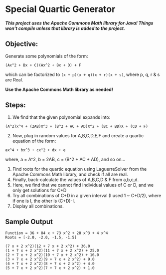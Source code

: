 # Special Quartic Generator

***This project uses the Apache Commons Math library for Java! Things won't compile unless that library is added to the project.***

## Objective: 

Generate some polynomials of the form:
```
(Ax^2 + Bx + C)(Ax^2 + Bx + D) + F
```

which can be factorized to ```(x + p)(x + q)(x + r)(x + s)```,
where p, q, r & s are Real.

**Use the Apache Commons Math library as needed!**
## Steps:

1) We find that the given polynomial expands into:
```
(A^2)x^4 + (2AB)X^3 + (B^2 + AC + AD)X^2 + (BC + BD)X + (CD + F)
```

2) Now, plug in random values for A,B,C,D,E,F and create a quartic equation of the form:
```
ax^4 + bx^3 + cx^2 + dx + e
```

where, a = A^2,
b = 2AB,
c = (B^2 + AC + AD), and so on...

3) Find roots for the quartic equation using LaguerreSolver from the Apache Commons Math library, and check if all are real.
4) Finally, back-calculate the values of A,B,C,D & F from a,b,c,d.
5) Here, we find that we cannot find individual values of C or D, and we only get solutions for C+D
6) Try all combinations of C+D in a given interval (I used 1 ~ C+D/2), where if one is I, the other is (C+D)-I.
7) Display all combinations.

## Sample Output
```
Function = 36 + 84 x + 73 x^2 + 28 x^3 + 4 x^4
Roots = [-2.0, -2.0, -1.5, -1.5]

(7 x + 2 x^2)(12 + 7 x + 2 x^2) + 36.0
(1 + 7 x + 2 x^2)(11 + 7 x + 2 x^2) + 25.0
(2 + 7 x + 2 x^2)(10 + 7 x + 2 x^2) + 16.0
(3 + 7 x + 2 x^2)(9 + 7 x + 2 x^2) + 9.0
(4 + 7 x + 2 x^2)(8 + 7 x + 2 x^2) + 4.0
(5 + 7 x + 2 x^2)(7 + 7 x + 2 x^2) + 1.0
```
